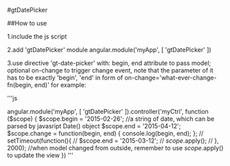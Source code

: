 #gtDatePicker

##How to use

1.include the js script

2.add 'gtDatePicker' module
    angular.module('myApp', [
      'gtDatePicker'
    ])

3.use directive 'gt-date-picker' with:
    begin, end attribute to pass model;
    optional on-change to trigger change event, note that the parameter of it has to be exactly 'begin', 'end'
    in form of on-change='what-ever-change-fn(begin, end)'
    for example:

'''js
      <div gt-date-picker begin="begin" end="end" on-change="change(begin, end)"></div>

  angular.module('myApp', [
    'gtDatePicker'
  ]).controller('myCtrl', function ($scope) {
    $scope.begin = '2015-02-26'; //a string of date, which can be parsed by javasript Date() object
    $scope.end = '2015-04-12';
    $scope.change = function(begin, end) {
      console.log(begin, end);
    };
//    setTimeout(function(){
//      $scope.end = '2015-03-12';
//      $scope.$apply();
//    }, 2000);
//when model changed from outside, remember to use $scope.$apply() to update the view
  })
'''
